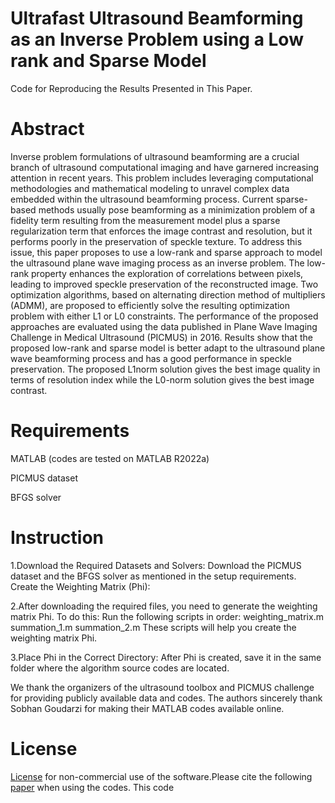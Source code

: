 # Ultrafast Ultrasound Beamforming as an Inverse Problem using a Low rank and Sparse Model
Code for Reproducing the Results Presented in This Paper.
# Abstract
Inverse problem formulations of ultrasound beamforming are a crucial branch of ultrasound computational imaging and have garnered increasing attention in recent years. This problem includes leveraging computational methodologies and mathematical modeling to unravel complex data embedded within the ultrasound beamforming process. Current sparse-based methods usually pose beamforming as a minimization problem of a fidelity term resulting from the measurement model plus a sparse regularization term that enforces the image contrast and resolution, but it performs poorly in the preservation of speckle texture. To address this issue, this paper proposes to use a low-rank and sparse approach to model the ultrasound plane wave imaging process as an inverse problem. The low-rank property enhances the exploration of correlations between pixels, leading to improved speckle preservation of the reconstructed image. Two optimization algorithms, based on alternating direction method of multipliers (ADMM), are proposed to efficiently solve the resulting optimization problem with either L1 or L0 constraints. The performance of the proposed approaches are evaluated using the data published in Plane Wave Imaging Challenge in Medical Ultrasound (PICMUS) in 2016. Results show that the proposed low-rank and sparse model is better adapt to the ultrasound plane wave beamforming process and has a good performance in speckle preservation. The proposed L1norm solution gives the best image quality in terms of resolution index while the L0-norm solution gives the best image contrast.
# Requirements
MATLAB (codes are tested on MATLAB R2022a)

PICMUS dataset

BFGS solver
# Instruction
1.Download the Required Datasets and Solvers:
Download the PICMUS dataset and the BFGS solver as mentioned in the setup requirements.
Create the Weighting Matrix (Phi):

2.After downloading the required files, you need to generate the weighting matrix Phi. To do this:
Run the following scripts in order:
weighting_matrix.m
summation_1.m
summation_2.m
These scripts will help you create the weighting matrix Phi.

3.Place Phi in the Correct Directory:
After Phi is created, save it in the same folder where the algorithm source codes are located.

We thank the organizers of the ultrasound toolbox and PICMUS challenge for providing publicly available data and codes. The authors sincerely thank Sobhan Goudarzi for making their MATLAB codes available online.
# License
[License](https://github.com/SLENDER-G/US/edit/main/LICENSE.txt) for non-commercial use of the software.Please cite the following [paper](https://doi.org/10.1109/TUFFC.2022.3198874) when using the codes. This code
